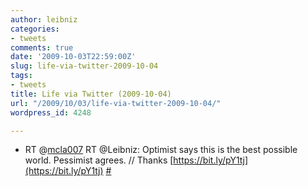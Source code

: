 ```yaml
---
author: leibniz
categories:
- tweets
comments: true
date: '2009-10-03T22:59:00Z'
slug: life-via-twitter-2009-10-04
tags:
- tweets
title: Life via Twitter (2009-10-04)
url: "/2009/10/03/life-via-twitter-2009-10-04/"
wordpress_id: 4248

---
```

* RT @[mcla007](https://twitter.com/mcla007) RT @Leibniz: Optimist says this is the best possible world. Pessimist agrees. // Thanks [https://bit.ly/pY1tj](https://bit.ly/pY1tj) [#](https://twitter.com/leibniz/statuses/4580420503)



